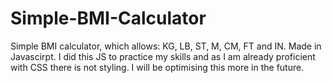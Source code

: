 # Simple-BMI-Calculator
Simple BMI calculator, which allows: KG, LB, ST, M, CM, FT and IN. Made in Javascirpt. I did this JS to practice my skills and as I am already proficient with CSS there is not styling. I will be optimising this more in the future.
